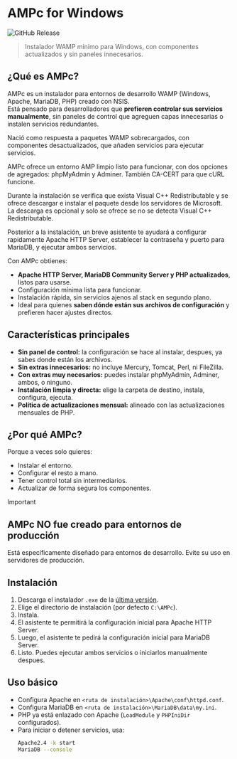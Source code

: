 # AMPc for Windows
![GitHub Release](https://img.shields.io/github/v/release/hucrea/AMPc?color=%2523585858&link=https://github.com/hucrea/AMPc/releases/latest)
> Instalador WAMP mínimo para Windows, con componentes actualizados y sin paneles innecesarios.

## ¿Qué es AMPc?

AMPc es un instalador para entornos de desarrollo WAMP (Windows, Apache, MariaDB, PHP) creado con NSIS.  
Está pensado para desarrolladores que **prefieren controlar sus servicios manualmente**, sin paneles de control que agreguen capas innecesarias o instalen servicios redundantes.

Nació como respuesta a paquetes WAMP sobrecargados, con componentes desactualizados, que añaden servicios para ejecutar servicios.

AMPc ofrece un entorno AMP limpio listo para funcionar, con dos opciones de agregados: phpMyAdmin y Adminer. También CA-CERT para que cURL funcione.

Durante la instalación se verifica que exista Visual C++ Redistributable y se ofrece descargar e instalar el paquete desde los servidores de Microsoft. La descarga es opcional y solo se ofrece se no se detecta Visual C++ Redistributable.

Posterior a la instalación, un breve asistente te ayudará a configurar rapidamente Apache HTTP Server, establecer la contraseña y puerto para MariaDB, y ejecutar ambos servicios.

Con AMPc obtienes:
- **Apache HTTP Server, MariaDB Community Server y PHP actualizados**, listos para usarse.
- Configuración mínima lista para funcionar.
- Instalación rápida, sin servicios ajenos al stack en segundo plano.
- Ideal para quienes **saben dónde están sus archivos de configuración** y prefieren hacer ajustes directos.

## Características principales

- **Sin panel de control:** la configuración se hace al instalar, despues, ya sabes donde están los archivos.
- **Sin extras innecesarios:** no incluye Mercury, Tomcat, Perl, ni FileZilla.
- **Con extras muy necesarios:** puedes instalar phpMyAdmin, Adminer, ambos, o ninguno.
- **Instalación limpia y directa:** elige la carpeta de destino, instala, configura, ejecuta.
- **Política de actualizaciones mensual:** alineado con las actualizaciones mensuales de PHP.

## ¿Por qué AMPc?

Porque a veces solo quieres:
- Instalar el entorno.
- Configurar el resto a mano.
- Tener control total sin intermediarios.
- Actualizar de forma segura los componentes.

> [!IMPORTANT]
> ## AMPc NO fue creado para entornos de producción
> Está específicamente diseñado para entornos de desarrollo. Evite su uso en servidores de producción.

## Instalación

1. Descarga el instalador `.exe` de la [última versión](https://github.com/hucrea/AMPc/releases/latest).
2. Elige el directorio de instalación (por defecto `C:\AMPc`).
3. Instala.
4. El asistente te permitirá la configuración inicial para Apache HTTP Server.
5. Luego, el asistente te pedirá la configuración inicial para MariaDB Server.
6. Listo. Puedes ejecutar ambos servicios o iniciarlos manualmente despues.

## Uso básico

- Configura Apache en `<ruta de instalación>\Apache\conf\httpd.conf`.
- Configura MariaDB en `<ruta de instalación>\MariaDB\data\my.ini`.
- PHP ya está enlazado con Apache (`LoadModule` y `PHPIniDir` configurados).
- Para iniciar o detener servicios, usa:
  ```bash
  Apache2.4 -k start
  MariaDB --console